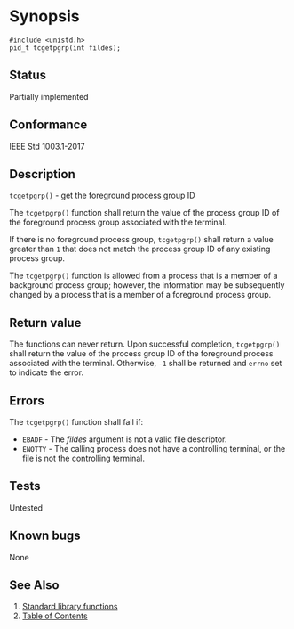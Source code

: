 <!-- Documentation template to fill -->
# Synopsis 

`#include <unistd.h>`</br>
`pid_t tcgetpgrp(int fildes);`

## Status

Partially implemented

## Conformance

IEEE Std 1003.1-2017 

## Description 
 
`tcgetpgrp()` - get the foreground process group ID

The `tcgetpgrp()` function shall return the value of the process group ID of the foreground process group associated with the terminal.

If there is no foreground process group, `tcgetpgrp()` shall return a value greater than `1` that does not match the process group ID of any existing process group.

The `tcgetpgrp()` function is allowed from a process that is a member of a background process group; however, the information may be subsequently changed by a process that is a member of a foreground process group.

## Return value

The functions can never return. Upon successful completion, `tcgetpgrp()` shall return the value of the process group ID of the foreground process associated with the terminal. Otherwise, `-1` shall be returned and `errno` set to indicate the error.

## Errors

The `tcgetpgrp()` function shall fail if:

* `EBADF` - The _fildes_ argument is not a valid file descriptor.
* `ENOTTY` - The calling process does not have a controlling terminal, or the file is not the controlling terminal.

<!-- #MUST_BE: function by default shall be untested, when tested there should be a link to test location and test command for ia32 test runner  -->
## Tests

Untested 

<!-- #MUST_BE: check for pending issues in  -->
## Known bugs 

None

## See Also

1. [Standard library functions](../README.md)
2. [Table of Contents](../../../README.md)